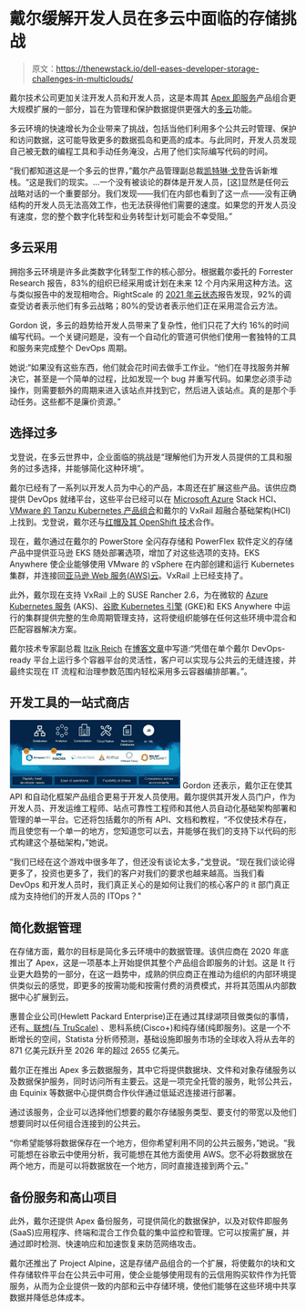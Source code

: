 # 戴尔缓解开发人员在多云中面临的存储挑战

> 原文：<https://thenewstack.io/dell-eases-developer-storage-challenges-in-multiclouds/>

戴尔技术公司更加关注开发人员和开发人员，这是本周其 [Apex 即服务](https://www.delltechnologies.com/en-us/apex/index.htm)产品组合更大规模扩展的一部分，旨在为管理和保护数据提供更强大的[多云](https://thenewstack.io/the-4-definitions-of-multicloud-part-1-data-portability/)功能。

多云环境的快速增长为企业带来了挑战，包括当他们利用多个公共云时管理、保护和访问数据，这可能导致更多的数据孤岛和更高的成本。与此同时，开发人员发现自己被无数的编程工具和手动任务淹没，占用了他们实际编写代码的时间。

“我们都知道这是一个多云的世界，”戴尔产品管理副总裁[凯特琳·戈登](https://www.linkedin.com/in/caitlinmgordon/)告诉新堆栈。“这是我们的现实。…一个没有被谈论的群体是开发人员，[这]显然是任何云战略对话的一个重要部分。我们发现——我们在内部也看到了这一点——没有正确结构的开发人员无法高效工作，也无法获得他们需要的速度。如果您的开发人员没有速度，您的整个数字化转型和业务转型计划可能会不幸受阻。”

## **多云采用**

拥抱多云环境是许多此类数字化转型工作的核心部分。根据戴尔委托的 Forrester Research 报告，83%的组织已经采用或计划在未来 12 个月内采用这种方法。这与类似报告中的发现相吻合。RightScale 的 [2021 年云状态](https://info.flexera.com/CM-REPORT-State-of-the-Cloud?lead_source=Website%20Visitor&id=Flexera.com-PR)报告发现，92%的调查受访者表示他们有多云战略；80%的受访者表示他们正在采用混合云方法。

Gordon 说，多云的趋势给开发人员带来了复杂性，他们只花了大约 16%的时间编写代码。一个关键问题是，没有一个自动化的管道可供他们使用一套独特的工具和服务来完成整个 DevOps 周期。

她说:“如果没有这些东西，他们就会花时间去做手工作业。“他们在寻找服务并解决它，甚至是一个简单的过程，比如发现一个 bug 并重写代码。如果您必须手动操作，则需要额外的周期来进入该站点并找到它，然后进入该站点。真的是那个手动任务。这些都不是廉价资源。”

## **选择过多**

戈登说，在多云世界中，企业面临的挑战是“理解他们为开发人员提供的工具和服务的过多选择，并能够简化这种环境”。

戴尔已经有了一系列以开发人员为中心的产品，本周还在扩展这些产品。该供应商提供 DevOps 就绪平台，这些平台已经可以在 [Microsoft Azure](https://thenewstack.io/azure-arc-is-developing-into-a-full-hybrid-infrastructure-system/) Stack HCI、 [VMware 的 Tanzu Kubernetes 产品组合](https://thenewstack.io/vmware-extends-tanzu-support-for-nvidia-ai-enterprise/)和戴尔的 VxRail 超融合基础架构(HCI)上找到。戈登说，戴尔还与[红帽及其 OpenShift 技术](https://thenewstack.io/what-red-hats-purchase-of-stackrox-means-for-openshift-security-and-observability/)合作。

现在，戴尔通过在戴尔的 PowerStore 全闪存存储和 PowerFlex 软件定义的存储产品中提供亚马逊 EKS 随处部署选项，增加了对这些选项的支持。EKS Anywhere 使企业能够使用 VMware 的 vSphere 在内部创建和运行 Kubernetes 集群，并连接回[亚马逊 Web 服务(AWS)云](https://thenewstack.io/aws-pushes-forward-its-custom-chip-efforts-with-graviton3/)。VxRail 上已经支持了。

此外，戴尔现在支持 VxRail 上的 SUSE Rancher 2.6，为在微软的 [Azure Kubernetes 服务](https://thenewstack.io/microsoft-azure-stop-and-start-kubernetes-clusters-like-pausing-a-video/) (AKS)、[谷歌 Kubernetes 引擎](https://thenewstack.io/google-launches-confidential-vms-gke-nodes-to-encrypt-data-in-use/) (GKE)和 EKS Anywhere 中运行的集群提供完整的生命周期管理支持，这将使组织能够在任何这些环境中混合和匹配容器解决方案。

戴尔技术专家副总裁 [Itzik Reich](https://www.linkedin.com/in/itzikreich/) 在[博客文章](https://www.delltechnologies.com/en-us/blog/empower-devops-with-on-premises-automation-for-multi-cloud-world/)中写道:“凭借在单个戴尔 DevOps-ready 平台上运行多个容器平台的灵活性，客户可以实现与公共云的无缝连接，并最终实现在 IT 流程和治理参数范围内轻松采用多云容器编排部署。”。

## **开发工具的一站式商店**

![](img/c72823ad4232fa01d11228bc1fe6c4bd.png) Gordon 还表示，戴尔正在使其 API 和自动化框架产品组合更易于开发人员使用。戴尔提供其开发人员门户，作为开发人员、开发运维工程师、站点可靠性工程师和其他人员自动化基础架构部署和管理的单一平台。它还将包括戴尔的所有 API、文档和教程，“不仅使技术存在，而且使您有一个单一的地方，您知道您可以去，并能够在我们的支持下以代码的形式构建这个基础架构，”她说。

“我们已经在这个游戏中很多年了，但还没有谈论太多，”戈登说。“现在我们谈论得更多了，投资也更多了，我们的客户对我们的要求也越来越高。当我们看 DevOps 和开发人员时，我们真正关心的是如何让我们的核心客户的 it 部门真正成为支持他们的开发人员的 ITOps？"

## **简化数据管理**

在存储方面，戴尔的目标是简化多云环境中的数据管理。该供应商在 2020 年底推出了 Apex，这是一项基本上开始提供其整个产品组合即服务的计划。这是 It 行业更大趋势的一部分，在这一趋势中，成熟的供应商正在推动为组织的内部环境提供类似云的感觉，即更多的按需功能和按需付费的消费模式，并将其范围从内部数据中心扩展到云。

惠普企业公司(Hewlett Packard Enterprise)正在通过其绿湖项目做类似的事情，还有[、联想(与 TruScale)](https://thenewstack.io/lenovo-brings-the-cloud-on-prem-to-the-edge/) 、思科系统(Cisco+)和纯存储(纯即服务)。这是一个不断增长的空间，Statista 分析师预测，基础设施即服务市场的全球收入将从去年的 871 亿美元跃升至 2026 年的超过 2655 亿美元。

戴尔正在推出 Apex 多云数据服务，其中它将提供数据块、文件和对象存储服务以及数据保护服务，同时访问所有主要云。这是一项完全托管的服务，毗邻公共云，由 Equinix 等数据中心提供商合作伙伴通过低延迟连接进行部署。

通过该服务，企业可以选择他们想要的戴尔存储服务类型、要支付的带宽以及他们想要同时以任何组合连接到的公共云。

“你希望能够将数据保存在一个地方，但你希望利用不同的公共云服务，”她说。“我可能想在谷歌云中使用分析，我可能想在其他方面使用 AWS。您不必将数据放在两个地方，而是可以将数据放在一个地方，同时直接连接到两个云。”

## **备份服务和高山项目**

此外，戴尔还提供 Apex 备份服务，可提供简化的数据保护，以及对软件即服务(SaaS)应用程序、终端和混合工作负载的集中监控和管理。它可以按需扩展，并通过即时检测、快速响应和加速恢复来防范网络攻击。

戴尔还推出了 Project Alpine，这是存储产品组合的一个扩展，将使戴尔的块和文件存储软件平台在公共云中可用，使企业能够使用现有的云信用购买软件作为托管服务，从而为企业提供一致的内部和云中存储环境，使他们能够在这些环境中共享数据并降低总体成本。

<svg xmlns:xlink="http://www.w3.org/1999/xlink" viewBox="0 0 68 31" version="1.1"><title>Group</title> <desc>Created with Sketch.</desc></svg>